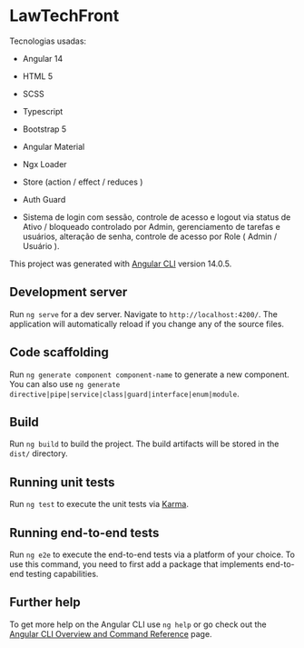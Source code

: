 # LawTechFront

Tecnologias usadas:

- Angular 14
- HTML 5
- SCSS
- Typescript
- Bootstrap 5
- Angular Material
- Ngx Loader
- Store (action / effect / reduces )
- Auth Guard

- Sistema de login com sessão, controle de acesso e logout via status de Ativo / bloqueado controlado por Admin, gerenciamento de tarefas e usuários, alteração de senha, controle de acesso por Role ( Admin / Usuário ).

This project was generated with [Angular CLI](https://github.com/angular/angular-cli) version 14.0.5.

## Development server

Run `ng serve` for a dev server. Navigate to `http://localhost:4200/`. The application will automatically reload if you change any of the source files.

## Code scaffolding

Run `ng generate component component-name` to generate a new component. You can also use `ng generate directive|pipe|service|class|guard|interface|enum|module`.

## Build

Run `ng build` to build the project. The build artifacts will be stored in the `dist/` directory.

## Running unit tests

Run `ng test` to execute the unit tests via [Karma](https://karma-runner.github.io).

## Running end-to-end tests

Run `ng e2e` to execute the end-to-end tests via a platform of your choice. To use this command, you need to first add a package that implements end-to-end testing capabilities.

## Further help

To get more help on the Angular CLI use `ng help` or go check out the [Angular CLI Overview and Command Reference](https://angular.io/cli) page.
